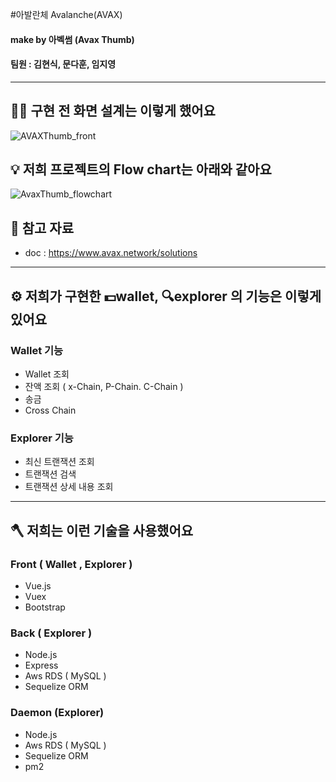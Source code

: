 #아발란체 Avalanche(AVAX)
#### make by 아벡썸 (Avax Thumb)
#### 팀원 : 김현식, 문다훈, 임지영

------
## 👨‍🔧 구현 전 화면 설계는 이렇게 했어요
![AVAXThumb_front](https://user-images.githubusercontent.com/74406061/155870447-c792d8be-6456-4ca5-859c-4ddd4a4c38b0.jpg)

## 💡 저희 프로젝트의 Flow chart는 아래와 같아요
![AvaxThumb_flowchart](https://user-images.githubusercontent.com/74406061/155870446-ec3f24cd-054d-4c86-8236-34ae9b54e3f6.jpg)

## 📄 참고 자료
- doc : https://www.avax.network/solutions
-------
## ⚙️ 저희가 구현한 💵wallet, 🔍explorer 의 기능은 이렇게 있어요

### Wallet 기능 
- Wallet 조회
- 잔액 조회 ( x-Chain, P-Chain. C-Chain )
- 송금 
- Cross Chain

### Explorer 기능
- 최신 트랜잭션 조회
- 트랜잭션 검색
- 트랜잭션 상세 내용 조회
------
## 🪓 저희는 이런 기술을 사용했어요

### Front ( Wallet , Explorer )
- Vue.js
- Vuex
- Bootstrap

### Back ( Explorer )
- Node.js
- Express
- Aws RDS ( MySQL )
- Sequelize ORM

### Daemon (Explorer)
- Node.js
- Aws RDS ( MySQL )
- Sequelize ORM
- pm2
